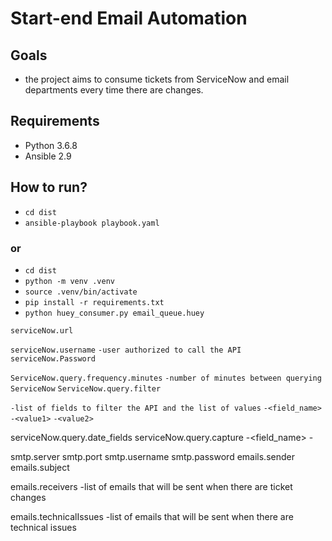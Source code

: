 # Start-end Email Automation

## Goals

- the project aims to consume tickets from ServiceNow and email departments every time there are changes.

## Requirements

- Python 3.6.8
- Ansible 2.9

## How to run?

- `cd dist`
- `ansible-playbook playbook.yaml`

### or

- `cd dist`
- `python -m venv .venv`
- `source .venv/bin/activate`
- `pip install -r requirements.txt`
- `python huey_consumer.py email_queue.huey`



`serviceNow.url`

`serviceNow.username`
`-user authorized to call the API`
`serviceNow.Password`

`ServiceNow.query.frequency.minutes`
`-number of minutes between querying ServiceNow`
`ServiceNow.query.filter`

`-list of fields to filter the API and the list of values`
 `-<field_name>`
  `-<value1>`
  `-<value2>`

serviceNow.query.date_fields
serviceNow.query.capture
 -<field_name>
  -<text to find the value to put on who is impacted>

smtp.server
smtp.port
smtp.username
smtp.password
emails.sender
emails.subject

emails.receivers
-list of emails that will be sent when there are ticket changes

emails.technicalIssues
-list of emails that will be sent when there are technical issues
